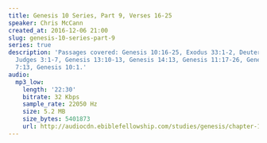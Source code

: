 ```yaml
---
title: Genesis 10 Series, Part 9, Verses 16-25
speaker: Chris McCann
created_at: 2016-12-06 21:00
slug: genesis-10-series-part-9
series: true
description: 'Passages covered: Genesis 10:16-25, Exodus 33:1-2, Deuteronomy 7:1,
  Judges 3:1-7, Genesis 13:10-13, Genesis 14:13, Genesis 11:17-26, Genesis 6:10, Genesis
  7:13, Genesis 10:1.'
audio:
  mp3_low:
    length: '22:30'
    bitrate: 32 Kbps
    sample_rate: 22050 Hz
    size: 5.2 MB
    size_bytes: 5401873
    url: http://audiocdn.ebiblefellowship.com/studies/genesis/chapter-10/2016.12.06_McCann_-_Genesis_10_Series_Part_9.mp3
---
```

